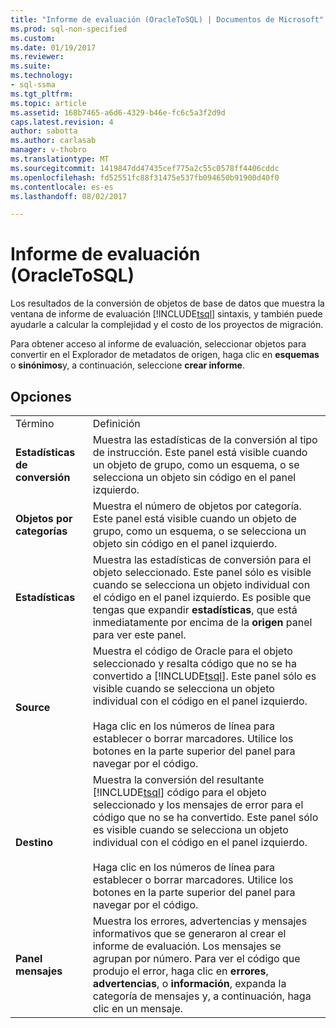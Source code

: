 ```yaml
---
title: "Informe de evaluación (OracleToSQL) | Documentos de Microsoft"
ms.prod: sql-non-specified
ms.custom: 
ms.date: 01/19/2017
ms.reviewer: 
ms.suite: 
ms.technology:
- sql-ssma
ms.tgt_pltfrm: 
ms.topic: article
ms.assetid: 168b7465-a6d6-4329-b46e-fc6c5a3f2d9d
caps.latest.revision: 4
author: sabotta
ms.author: carlasab
manager: v-thobro
ms.translationtype: MT
ms.sourcegitcommit: 1419847dd47435cef775a2c55c0578ff4406cddc
ms.openlocfilehash: fd52551fc88f31475e537fb094650b91900d40f0
ms.contentlocale: es-es
ms.lasthandoff: 08/02/2017

---
```

# <a name="assessment-report-oracletosql"></a>Informe de evaluación (OracleToSQL)
Los resultados de la conversión de objetos de base de datos que muestra la ventana de informe de evaluación [!INCLUDE[tsql](../../includes/tsql_md.md)] sintaxis, y también puede ayudarle a calcular la complejidad y el costo de los proyectos de migración.  
  
Para obtener acceso al informe de evaluación, seleccionar objetos para convertir en el Explorador de metadatos de origen, haga clic en **esquemas** o **sinónimos**y, a continuación, seleccione **crear informe**.  
  
## <a name="options"></a>Opciones  
  
|||  
|-|-|  
|Término|Definición|  
|**Estadísticas de conversión**|Muestra las estadísticas de la conversión al tipo de instrucción. Este panel está visible cuando un objeto de grupo, como un esquema, o se selecciona un objeto sin código en el panel izquierdo.|  
|**Objetos por categorías**|Muestra el número de objetos por categoría. Este panel está visible cuando un objeto de grupo, como un esquema, o se selecciona un objeto sin código en el panel izquierdo.|  
|**Estadísticas**|Muestra las estadísticas de conversión para el objeto seleccionado. Este panel sólo es visible cuando se selecciona un objeto individual con el código en el panel izquierdo. Es posible que tengas que expandir **estadísticas**, que está inmediatamente por encima de la **origen** panel para ver este panel.|  
|**Source**|Muestra el código de Oracle para el objeto seleccionado y resalta código que no se ha convertido a [!INCLUDE[tsql](../../includes/tsql_md.md)]. Este panel sólo es visible cuando se selecciona un objeto individual con el código en el panel izquierdo.<br /><br />Haga clic en los números de línea para establecer o borrar marcadores. Utilice los botones en la parte superior del panel para navegar por el código.|  
|**Destino**|Muestra la conversión del resultante [!INCLUDE[tsql](../../includes/tsql_md.md)] código para el objeto seleccionado y los mensajes de error para el código que no se ha convertido. Este panel sólo es visible cuando se selecciona un objeto individual con el código en el panel izquierdo.<br /><br />Haga clic en los números de línea para establecer o borrar marcadores. Utilice los botones en la parte superior del panel para navegar por el código.|  
|**Panel mensajes**|Muestra los errores, advertencias y mensajes informativos que se generaron al crear el informe de evaluación. Los mensajes se agrupan por número. Para ver el código que produjo el error, haga clic en **errores**, **advertencias**, o **información**, expanda la categoría de mensajes y, a continuación, haga clic en un mensaje.|  
  


